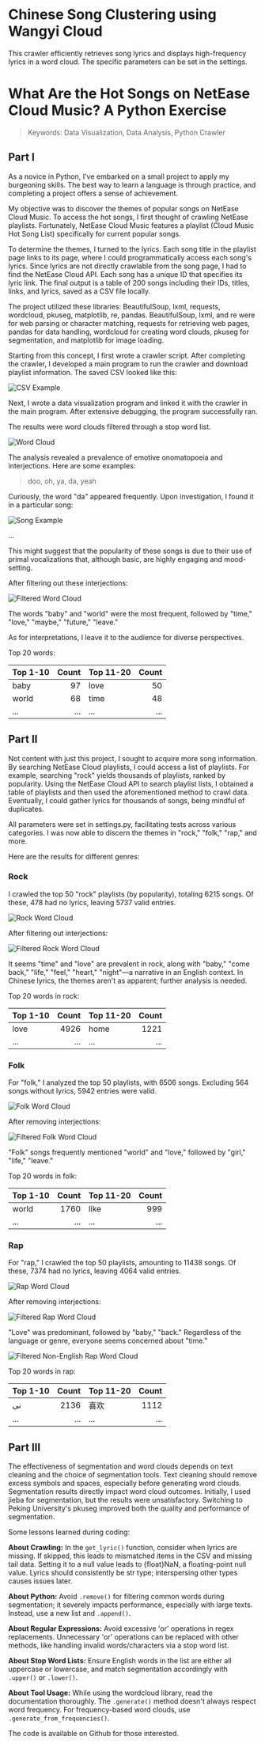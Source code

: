 # Chinese Song Clustering using Wangyi Cloud

This crawler efficiently retrieves song lyrics and displays high-frequency lyrics in a word cloud. The specific parameters can be set in the settings.

# What Are the Hot Songs on NetEase Cloud Music? A Python Exercise

> Keywords: Data Visualization, Data Analysis, Python Crawler

## Part I

As a novice in Python, I've embarked on a small project to apply my burgeoning skills. The best way to learn a language is through practice, and completing a project offers a sense of achievement.

My objective was to discover the themes of popular songs on NetEase Cloud Music. To access the hot songs, I first thought of crawling NetEase playlists. Fortunately, NetEase Cloud Music features a playlist (Cloud Music Hot Song List) specifically for current popular songs.

To determine the themes, I turned to the lyrics. Each song title in the playlist page links to its page, where I could programmatically access each song's lyrics. Since lyrics are not directly crawlable from the song page, I had to find the NetEase Cloud API. Each song has a unique ID that specifies its lyric link. The final output is a table of 200 songs including their IDs, titles, links, and lyrics, saved as a CSV file locally.

The project utilized these libraries: BeautifulSoup, lxml, requests, wordcloud, pkuseg, matplotlib, re, pandas. BeautifulSoup, lxml, and re were for web parsing or character matching, requests for retrieving web pages, pandas for data handling, wordcloud for creating word clouds, pkuseg for segmentation, and matplotlib for image loading.

Starting from this concept, I first wrote a crawler script. After completing the crawler, I developed a main program to run the crawler and download playlist information. The saved CSV looked like this:

![CSV Example](image-20200223150250918.png)

Next, I wrote a data visualization program and linked it with the crawler in the main program. After extensive debugging, the program successfully ran.

The results were word clouds filtered through a stop word list.

![Word Cloud](image-20200224212514172.png)

The analysis revealed a prevalence of emotive onomatopoeia and interjections. Here are some examples:

> doo, oh, ya, da, yeah

Curiously, the word "da" appeared frequently. Upon investigation, I found it in a particular song:

![Song Example](image-20200224002730017.png)

...

This might suggest that the popularity of these songs is due to their use of primal vocalizations that, although basic, are highly engaging and mood-setting.

After filtering out these interjections:

![Filtered Word Cloud](image-20200224212840916.png)

The words "baby" and "world" were the most frequent, followed by "time," "love," "maybe," "future," "leave."

As for interpretations, I leave it to the audience for diverse perspectives.

Top 20 words:

| Top 1-10 | Count | Top 11-20 | Count |
| :------ | ----: | :------- | ----: |
| baby    |   97 | love     |   50 |
| world   |   68 | time     |   48 |
| ...     |  ... | ...      |  ... |

## Part II

Not content with just this project, I sought to acquire more song information. By searching NetEase Cloud playlists, I could access a list of playlists. For example, searching "rock" yields thousands of playlists, ranked by popularity. Using the NetEase Cloud API to search playlist lists, I obtained a table of playlists and then used the aforementioned method to crawl data. Eventually, I could gather lyrics for thousands of songs, being mindful of duplicates.

All parameters were set in settings.py, facilitating tests across various categories. I was now able to discern the themes in "rock," "folk," "rap," and more.

Here are the results for different genres:

### Rock

I crawled the top 50 "rock" playlists (by popularity), totaling 6215 songs. Of these, 478 had no lyrics, leaving 5737 valid entries.

![Rock Word Cloud](image-20200224220812489.png)

After filtering out interjections:

![Filtered Rock Word Cloud](image-20200224221356112.png)

It seems "time" and "love" are prevalent in rock, along with "baby," "come back," "life," "feel," "heart," "night"—a narrative in an English context. In Chinese lyrics, the themes aren't as apparent; further analysis is needed.

Top 20 words in rock:

| Top 1-10 | Count | Top 11-20 | Count |
| :----- | ----: | :------ | ----: |
| love   | 4926 | home    | 1221 |
| ...    |  ... | ...     |  ... |

### Folk

For "folk," I analyzed the top 50 playlists, with 6506 songs. Excluding 564 songs without lyrics, 5942 entries were valid.

![Folk Word Cloud](image-20200225004811710.png)

After removing interjections:

![Filtered Folk Word Cloud](image-20200225005756964.png)

"Folk" songs frequently mentioned "world" and "love," followed by "girl," "life," "leave."

Top 20 words in folk:

| Top 1-10 | Count | Top 11-20 | Count |
| :----- | ----: | :------ | ----: |
| world  | 1760 | like    |  999 |
| ...    |  ... | ...     |  ... |

### Rap

For "rap," I crawled the top 50 playlists, amounting to 11438 songs. Of these, 7374 had no lyrics, leaving 4064 valid entries.

![Rap Word Cloud](image-20200225003346657.png)

After removing interjections:

![Filtered Rap Word Cloud](image-20200225002013991.png)

"Love" was predominant, followed by "baby," "back." Regardless of the language or genre, everyone seems concerned about "time."

![Filtered Non-English Rap Word Cloud](image-20200225024053290.png)

Top 20 words in rap:

| Top 1-10 | Count | Top 11-20 | Count |
| :----- | ----: | :------ | ----: |
| نى     | 2136 | 喜欢    | 1112 |
| ...    |  ... | ...     |  ... |

## Part III

The effectiveness of segmentation and word clouds depends on text cleaning and the choice of segmentation tools. Text cleaning should remove excess symbols and spaces, especially before generating word clouds. Segmentation results directly impact word cloud outcomes. Initially, I used jieba for segmentation, but the results were unsatisfactory. Switching to Peking University's pkuseg improved both the quality and performance of segmentation.

Some lessons learned during coding:

**About Crawling:** In the `get_lyric()` function, consider when lyrics are missing. If skipped, this leads to mismatched items in the CSV and missing tail data. Setting it to a null value leads to {float}NaN, a floating-point null value. Lyrics should consistently be str type; interspersing other types causes issues later.

**About Python:** Avoid `.remove()` for filtering common words during segmentation; it severely impacts performance, especially with large texts. Instead, use a new list and `.append()`.

**About Regular Expressions:** Avoid excessive 'or' operations in regex replacements. Unnecessary 'or' operations can be replaced with other methods, like handling invalid words/characters via a stop word list.

**About Stop Word Lists:** Ensure English words in the list are either all uppercase or lowercase, and match segmentation accordingly with `.upper()` or `.lower()`.

**About Tool Usage:** While using the wordcloud library, read the documentation thoroughly. The `.generate()` method doesn't always respect word frequency. For frequency-based word clouds, use `.generate_from_frequencies()`.

The code is available on Github for those interested.
